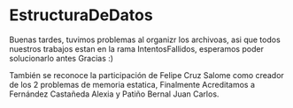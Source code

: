 # EstructuraDeDatos
Buenas tardes, tuvimos problemas al organizr los archivoas, asi que todos nuestros trabajos estan en la rama IntentosFallidos, esperamos poder solucionarlo antes 
Gracias :)

También se reconoce la participación de Felipe Cruz Salome como creador de los 2 problemas de memoria estatica, Finalmente Acreditamos a Fernández Castañeda Alexia y Patiño Bernal Juan Carlos.
